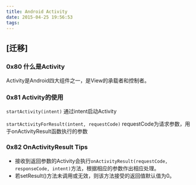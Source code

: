 ```yaml
---
title: Android Activity
date: 2015-04-25 19:56:53
tags:
---
```


## [迁移]

### 0x80 什么是Activity
Activity是Android四大组件之一，是View的承载者和控制者。

### 0x81 Activity的使用

`startActivity(intent)` 通过intent启动Activity

`startActivityForResult(intent, requestCode)` requestCode为请求参数，用于onActivityResult函数执行的参数

### 0x82 OnActivityResult Tips
* 接收到返回参数的Activity会执行`onActivityResult(requestCode, responseCode, intent)`方法，根据相应的参数作出相应处理。
* 若setResult()方法未调用或无效，则该方法接受的返回值默认值为0。
